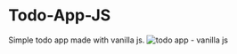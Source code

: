 # Todo-App-JS
Simple todo app made with vanilla js.
![todo app - vanilla js](https://user-images.githubusercontent.com/8735775/31059682-b2e73274-a706-11e7-8aff-6a2460774dfa.png)
